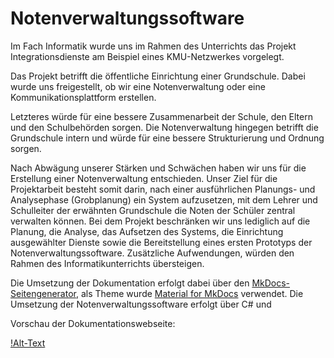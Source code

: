 # Notenverwaltungssoftware
Im Fach Informatik wurde uns im Rahmen des Unterrichts das Projekt Integrationsdienste am Beispiel eines KMU-Netzwerkes vorgelegt.

Das Projekt betrifft die öffentliche Einrichtung einer Grundschule. Dabei wurde uns freigestellt, ob wir eine Notenverwaltung oder eine Kommunikationsplattform erstellen.

Letzteres würde für eine bessere Zusammenarbeit der Schule, den Eltern und den Schulbehörden sorgen. Die Notenverwaltung hingegen betrifft die Grundschule intern und würde für eine bessere Strukturierung und Ordnung sorgen.

Nach Abwägung unserer Stärken und Schwächen haben wir uns für die Erstellung einer Notenverwaltung entschieden.
Unser Ziel für die Projektarbeit besteht somit darin, nach einer ausführlichen Planungs- und Analysephase (Grobplanung) ein System aufzusetzen, mit dem Lehrer und Schulleiter der erwähnten Grundschule die Noten der Schüler zentral verwalten können.
Bei dem Projekt beschränken wir uns lediglich auf die Planung, die Analyse, das Aufsetzen des Systems, die Einrichtung ausgewählter Dienste sowie die Bereitstellung eines ersten Prototyps der Notenverwaltungssoftware. Zusätzliche Aufwendungen, würden den Rahmen des Informatikunterrichts übersteigen.

Die Umsetzung der Dokumentation erfolgt dabei über den [MkDocs-Seitengenerator](https://www.mkdocs.org/), als Theme wurde  [Material for MkDocs](https://squidfunk.github.io/mkdocs-material/) verwendet. Die Umsetzung der Notenverwaltungssoftware erfolgt über C# und  

Vorschau der Dokumentationswebseite:

[!Alt-Text](https://raw.githubusercontent.com/notenverwaltung/Notenverwaltungssoftware/master/Bilder/Startseite.png)
